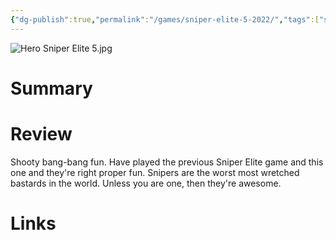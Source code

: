 ```yaml
---
{"dg-publish":true,"permalink":"/games/sniper-elite-5-2022/","tags":["streamed","games"],"created":"2024-07-23","updated":"2024-08-14"}
---
```



![Hero Sniper Elite 5.jpg](/img/user/Attachments/Hero%20Sniper%20Elite%205.jpg)

# Summary

# Review

Shooty bang-bang fun. Have played the previous Sniper Elite game and this one and they're right proper fun. Snipers are the worst most wretched bastards in the world. Unless you are one, then they're awesome.

# Links

